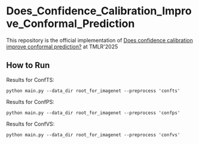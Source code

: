# Does_Confidence_Calibration_Improve_Conformal_Prediction

This repository is the official implementation
of [Does confidence calibration improve conformal prediction?](https://openreview.net/forum?id=6DDaTwTvdE&referrer=%5BAuthor%20Console%5D(%2Fgroup%3Fid%3DTMLR%2FAuthors%23your-submissions)) at TMLR'2025

## How to Run

Results for ConfTS:
```
python main.py --data_dir root_for_imagenet --preprocess 'confts'
```

Results for ConfPS:
```
python main.py --data_dir root_for_imagenet --preprocess 'confps'
```

Results for ConfVS:
```
python main.py --data_dir root_for_imagenet --preprocess 'confvs'
```